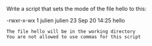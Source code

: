 Write a script that sets the mode of the file hello to this:

-rwxr-x-wx 1 julien julien 23 Sep 20 14:25 hello

    The file hello will be in the working directory
    You are not allowed to use commas for this script

